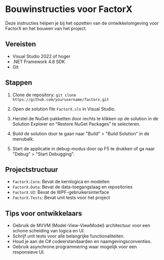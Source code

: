 # Bouwinstructies voor FactorX

Deze instructies helpen je bij het opzetten van de ontwikkelomgeving voor FactorX en het bouwen van het project.

## Vereisten

- Visual Studio 2022 of hoger
- .NET Framework 4.8 SDK
- Git

## Stappen

1. Clone de repository:   ```
   git clone https://github.com/yourusername/factorx.git   ```

2. Open de solution file `FactorX.sln` in Visual Studio.

3. Herstel de NuGet-pakketten door rechts te klikken op de solution in de Solution Explorer en "Restore NuGet Packages" te selecteren.

4. Build de solution door te gaan naar "Build" > "Build Solution" in de menubalk.

5. Start de applicatie in debug-modus door op F5 te drukken of ga naar "Debug" > "Start Debugging".

## Projectstructuur

- `FactorX.Core`: Bevat de kernlogica en modellen
- `FactorX.Data`: Bevat de data-toegangslaag en repositories
- `FactorX.UI`: Bevat de WPF-gebruikersinterface
- `FactorX.Tests`: Bevat unit tests voor het project

## Tips voor ontwikkelaars

- Gebruik de MVVM (Model-View-ViewModel) architectuur voor een schone scheiding van logica en UI.
- Schrijf unit tests voor alle belangrijke functionaliteiten.
- Houd je aan de C# codeerstandaarden en naamgevingsconventies.
- Gebruik asynchrone programmering waar mogelijk voor een responsieve UI.

